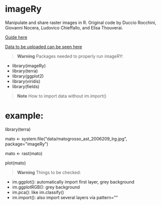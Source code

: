 # imageRy

Manipulate and share raster images in R.
Original code by Duccio Rocchini, Giovanni Nocera, Ludovico Chieffallo, and Elisa Thouverai.

[Guide here](https://htmlpreview.github.io/?https://github.com/ducciorocchini/imageRy/blob/main/imageRy.html)

[Data to be uploaded can be seen here](https://htmlpreview.github.io/?https://github.com/ducciorocchini/imageRy/blob/main/data/descxription.md)

> **Warning**
> Packages needed to properly run imageRY:
+ library(imageRy)
+ library(terra)
+ library(ggplot2)
+ library(viridis)
+ library(fields)

> **Note**
> How to import data without im.import()

# example:

library(terra)

mato <- system.file("data/matogrosso_ast_2006209_lrg.jpg", package="imageRy")

mato <- rast(mato)

plot(mato)

> **Warning** Things to be checked:
+ im.ggplot(): automatically import first layer, grey background
+ im.ggplotRGB(): grey background
+ im.pca(): like im.classify()
+ im.import(): also import several layers via pattern=""


